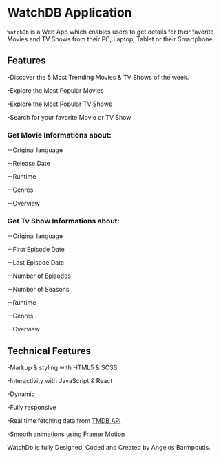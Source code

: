# WatchDB Application

`WatchDb` is a Web App which enables users to get details for their favorite Movies and TV Shows from their PC, Laptop, Tablet or their Smartphone.

## Features

-Discover the 5 Most Trending Movies & TV Shows of the week.

-Explore the Most Popular Movies

-Explore the Most Popular TV Shows

-Search for your favorite Movie or TV Show

### Get Movie Informations about:

--Original language

--Release Date

--Runtime

--Genres

--Overview

### Get Tv Show Informations about:

--Original language

--First Episode Date

--Last Episode Date

--Number of Episodes

--Number of Seasons

--Runtime

--Genres

--Overview

## Technical Features

-Markup & styling with HTML5 & SCSS

-Interactivity with JavaScript & React

-Dynamic

-Fully responsive

-Real time fetching data from [TMDB API](https://developers.themoviedb.org/3)

-Smooth animations using [Framer Motion](https://www.framer.com/motion/)

WatchDb is fully Designed, Coded and Created by Angelos Barmpoutis.
